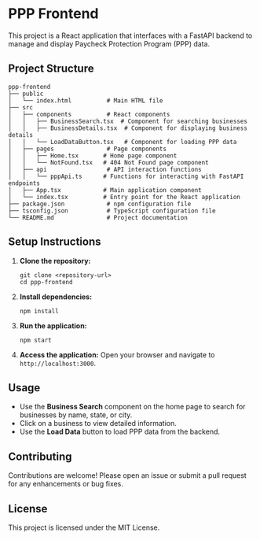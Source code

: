 # PPP Frontend

This project is a React application that interfaces with a FastAPI backend to manage and display Paycheck Protection Program (PPP) data. 

## Project Structure

```
ppp-frontend
├── public
│   └── index.html          # Main HTML file
├── src
│   ├── components          # React components
│   │   ├── BusinessSearch.tsx  # Component for searching businesses
│   │   ├── BusinessDetails.tsx  # Component for displaying business details
│   │   └── LoadDataButton.tsx   # Component for loading PPP data
│   ├── pages               # Page components
│   │   ├── Home.tsx       # Home page component
│   │   └── NotFound.tsx   # 404 Not Found page component
│   ├── api                 # API interaction functions
│   │   └── pppApi.ts      # Functions for interacting with FastAPI endpoints
│   ├── App.tsx            # Main application component
│   └── index.tsx          # Entry point for the React application
├── package.json            # npm configuration file
├── tsconfig.json           # TypeScript configuration file
└── README.md               # Project documentation
```

## Setup Instructions

1. **Clone the repository:**
   ```
   git clone <repository-url>
   cd ppp-frontend
   ```

2. **Install dependencies:**
   ```
   npm install
   ```

3. **Run the application:**
   ```
   npm start
   ```

4. **Access the application:**
   Open your browser and navigate to `http://localhost:3000`.

## Usage

- Use the **Business Search** component on the home page to search for businesses by name, state, or city.
- Click on a business to view detailed information.
- Use the **Load Data** button to load PPP data from the backend.

## Contributing

Contributions are welcome! Please open an issue or submit a pull request for any enhancements or bug fixes.

## License

This project is licensed under the MIT License.